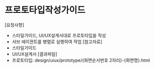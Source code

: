 # 프로토타입작성가이드
[요청사항]
- 스타일가이드, UI/UX설계서대로 프로토타입을 작성  
- 서브 에이젼트를 병렬로 실행하여 작업
[참고자료]
- 스타일가이드
- UI/UX설계서
[결과파일]  
- 프로토타입: design/uiux/prototype/{화면순서번호 2자리}-{화면명}.html
